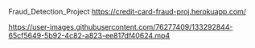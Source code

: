 Fraud_Detection_Project
https://credit-card-fraud-proj.herokuapp.com/


https://user-images.githubusercontent.com/76277409/133292844-65cf5649-5b92-4c82-a823-ee817df40624.mp4

